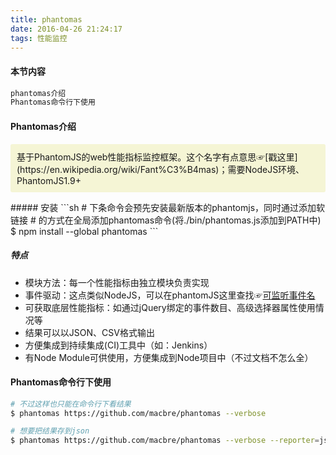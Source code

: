 ```yaml
---
title: phantomas
date: 2016-04-26 21:24:17
tags: 性能监控
---
```

#### 本节内容
```sh 
phantomas介绍
Phantomas命令行下使用

```

#### Phantomas介绍
<p style="background:#f5f5d5;padding:10px;border-radius:3px">基于PhantomJS的web性能指标监控框架。这个名字有点意思☞[戳这里](https://en.wikipedia.org/wiki/Fant%C3%B4mas)；需要NodeJS环境、PhantomJS1.9+
</p>
##### 安装
```sh 
# 下条命令会预先安装最新版本的phantomjs，同时通过添加软链接
# 的方式在全局添加phantomas命令(将./bin/phantomas.js添加到PATH中)
$ npm install --global phantomas
```

##### 特点
* 模块方法：每一个性能指标由独立模块负责实现
* 事件驱动：这点类似NodeJS，可以在phantomJS这里查找☞[可监听事件名](https://github.com/ariya/phantomjs/wiki/API-Reference-WebPage#webpage-onInitialized)
* 可获取底层性能指标：如通过jQuery绑定的事件数目、高级选择器属性使用情况等
* 结果可以以JSON、CSV格式输出
* 方便集成到持续集成(CI)工具中（如：Jenkins）
* 有Node Module可供使用，方便集成到Node项目中（不过文档不怎么全）

#### Phantomas命令行下使用
```sh 
# 不过这样也只能在命令行下看结果
$ phantomas https://github.com/macbre/phantomas --verbose

# 想要把结果存到json
$ phantomas https://github.com/macbre/phantomas --verbose --reporter=json > result.json


```

